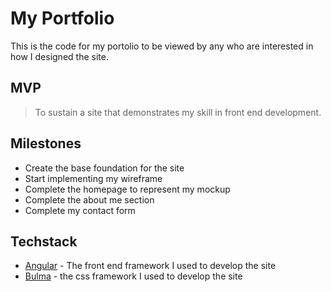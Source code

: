 # My Portfolio
This is the code for my portolio to be viewed by any who are interested in how I designed the site.

## MVP
> To sustain a site that demonstrates my skill in front end development.

## Milestones
- Create the base foundation for the site
- Start implementing my wireframe
- Complete the homepage to represent my mockup
- Complete the about me section
- Complete my contact form

## Techstack
* [Angular] - The front end framework I used to develop the site
* [Bulma] - the css framework I used to develop the site

[Angular]: <https://angular.io/>
[Bulma]: <https://bulma.io/>
[Firebase]: <https://firebase.google.com/?gclid=Cj0KCQiA2sqOBhCGARIsAPuPK0jFQYsdHMvLs1I-bzs16VzVv7pQvR8ZSqKlcsfLp1fuEJzy-UNYabYaArKiEALw_wcB&gclsrc=aw.ds>
